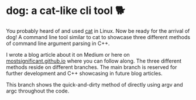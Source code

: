 # dog: a cat-like cli tool 🐕 

You probably heard of and used [cat](https://www.man7.org/linux/man-pages/man1/cat.1.html) in Linux. Now be ready for
the arrival of dog! A command line tool similar to cat to showcase three different methods of command line argument
parsing in C++.

I wrote a blog article about it on Medium or here on [mostsignificant.github.io](https://mostsignificant.github.io)
where you can follow along. The three different methods reside on different branches. The main branch is reserved for
further development and C++ showcasing in future blog articles.

This branch shows the quick-and-dirty method of directly using argv and argc throughout the code.
